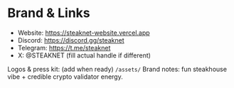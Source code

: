 # Brand & Links

- Website: https://steaknet-website.vercel.app
- Discord: https://discord.gg/steaknet
- Telegram: https://t.me/steaknet
- X: @STEAKNET (fill actual handle if different)

Logos & press kit: (add when ready) `/assets/`
Brand notes: fun steakhouse vibe + credible crypto validator energy.
